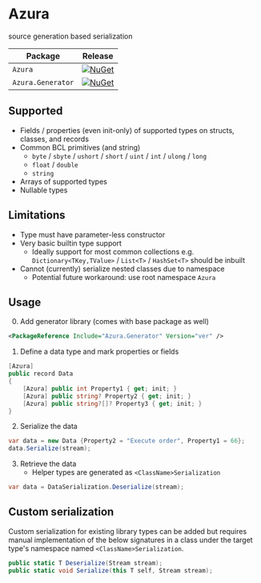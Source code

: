 # Azura
 source generation based serialization 

| Package                | Release |
|------------------------|---------|
| `Azura`           | [![NuGet](https://img.shields.io/nuget/v/Azura.svg)](https://www.nuget.org/packages/Azura/)|
| `Azura.Generator` | [![NuGet](https://img.shields.io/nuget/v/Azura.Generator.svg)](https://www.nuget.org/packages/Azura.Generator/) |


## Supported

* Fields / properties (even init-only) of supported types on structs, classes, and records
* Common BCL primitives (and string)
  - `byte` / `sbyte` / `ushort` / `short` / `uint` / `int` / `ulong` / `long`
  - `float` / `double`
  - `string`
* Arrays of supported types
* Nullable types

## Limitations

* Type must have parameter-less constructor
* Very basic builtin type support
  - Ideally support for most common collections e.g.
    `Dictionary<TKey,TValue>` / `List<T>` / `HashSet<T>` should be inbuilt
* Cannot (currently) serialize nested classes due to namespace
  - Potential future workaround: use root namespace `Azura`

## Usage

0. Add generator library (comes with base package as well)

```xml
<PackageReference Include="Azura.Generator" Version="ver" />
```

1. Define a data type and mark properties or fields

```csharp
[Azura]
public record Data
{
    [Azura] public int Property1 { get; init; }
    [Azura] public string? Property2 { get; init; }
    [Azura] public string?[]? Property3 { get; init; }
}
```

2. Serialize the data

```csharp
var data = new Data {Property2 = "Execute order", Property1 = 66};
data.Serialize(stream);
```

3. Retrieve the data
   - Helper types are generated as `<ClassName>Serialization`

```csharp
var data = DataSerialization.Deserialize(stream);
```

## Custom serialization

Custom serialization for existing library types can be added but requires
manual implementation of the below signatures in a class under the target
type's namespace named `<ClassName>Serialization`.

```csharp
public static T Deserialize(Stream stream);
public static void Serialize(this T self, Stream stream);
```